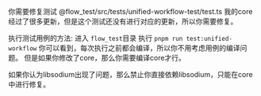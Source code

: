 你需要修复测试 @flow_test/src/tests/unified-workflow-test/test.ts
我的core经过了很多更新，但是这个测试还没有进行对应的更新，所以你需要修复。

执行测试用例的方法: 进入 `flow_test`目录 执行 `pnpm run test:unified-workflow`
你可以看到，每次执行之前都会编译，所以你不用考虑用例的编译问题。 但是如果你修改了core，那么你需要编译core才行。

如果你认为libsodium出现了问题，那么禁止你直接依赖libsodium，只能在core中进行修复。